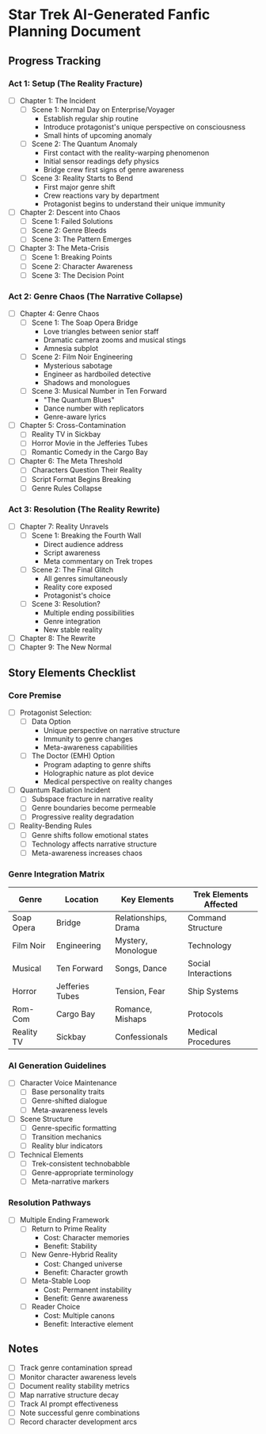 # Star Trek AI-Generated Fanfic Planning Document

## Progress Tracking

### Act 1: Setup (The Reality Fracture)
- [ ] Chapter 1: The Incident
  - [ ] Scene 1: Normal Day on Enterprise/Voyager
    - Establish regular ship routine
    - Introduce protagonist's unique perspective on consciousness
    - Small hints of upcoming anomaly
  - [ ] Scene 2: The Quantum Anomaly
    - First contact with the reality-warping phenomenon
    - Initial sensor readings defy physics
    - Bridge crew first signs of genre awareness
  - [ ] Scene 3: Reality Starts to Bend
    - First major genre shift
    - Crew reactions vary by department
    - Protagonist begins to understand their unique immunity
- [ ] Chapter 2: Descent into Chaos
  - [ ] Scene 1: Failed Solutions
  - [ ] Scene 2: Genre Bleeds
  - [ ] Scene 3: The Pattern Emerges
- [ ] Chapter 3: The Meta-Crisis
  - [ ] Scene 1: Breaking Points
  - [ ] Scene 2: Character Awareness
  - [ ] Scene 3: The Decision Point

### Act 2: Genre Chaos (The Narrative Collapse)
- [ ] Chapter 4: Genre Chaos
  - [ ] Scene 1: The Soap Opera Bridge
    - Love triangles between senior staff
    - Dramatic camera zooms and musical stings
    - Amnesia subplot
  - [ ] Scene 2: Film Noir Engineering
    - Mysterious sabotage
    - Engineer as hardboiled detective
    - Shadows and monologues
  - [ ] Scene 3: Musical Number in Ten Forward
    - "The Quantum Blues"
    - Dance number with replicators
    - Genre-aware lyrics
- [ ] Chapter 5: Cross-Contamination
  - [ ] Reality TV in Sickbay
  - [ ] Horror Movie in the Jefferies Tubes
  - [ ] Romantic Comedy in the Cargo Bay
- [ ] Chapter 6: The Meta Threshold
  - [ ] Characters Question Their Reality
  - [ ] Script Format Begins Breaking
  - [ ] Genre Rules Collapse

### Act 3: Resolution (The Reality Rewrite)
- [ ] Chapter 7: Reality Unravels
  - [ ] Scene 1: Breaking the Fourth Wall
    - Direct audience address
    - Script awareness
    - Meta commentary on Trek tropes
  - [ ] Scene 2: The Final Glitch
    - All genres simultaneously
    - Reality core exposed
    - Protagonist's choice
  - [ ] Scene 3: Resolution?
    - Multiple ending possibilities
    - Genre integration
    - New stable reality
- [ ] Chapter 8: The Rewrite
- [ ] Chapter 9: The New Normal

## Story Elements Checklist

### Core Premise
- [ ] Protagonist Selection:
  - [ ] Data Option
    - Unique perspective on narrative structure
    - Immunity to genre changes
    - Meta-awareness capabilities
  - [ ] The Doctor (EMH) Option
    - Program adapting to genre shifts
    - Holographic nature as plot device
    - Medical perspective on reality changes
- [ ] Quantum Radiation Incident
  - [ ] Subspace fracture in narrative reality
  - [ ] Genre boundaries become permeable
  - [ ] Progressive reality degradation
- [ ] Reality-Bending Rules
  - [ ] Genre shifts follow emotional states
  - [ ] Technology affects narrative structure
  - [ ] Meta-awareness increases chaos

### Genre Integration Matrix
| Genre | Location | Key Elements | Trek Elements Affected |
|-------|----------|--------------|----------------------|
| Soap Opera | Bridge | Relationships, Drama | Command Structure |
| Film Noir | Engineering | Mystery, Monologue | Technology |
| Musical | Ten Forward | Songs, Dance | Social Interactions |
| Horror | Jefferies Tubes | Tension, Fear | Ship Systems |
| Rom-Com | Cargo Bay | Romance, Mishaps | Protocols |
| Reality TV | Sickbay | Confessionals | Medical Procedures |

### AI Generation Guidelines
- [ ] Character Voice Maintenance
  - [ ] Base personality traits
  - [ ] Genre-shifted dialogue
  - [ ] Meta-awareness levels
- [ ] Scene Structure
  - [ ] Genre-specific formatting
  - [ ] Transition mechanics
  - [ ] Reality blur indicators
- [ ] Technical Elements
  - [ ] Trek-consistent technobabble
  - [ ] Genre-appropriate terminology
  - [ ] Meta-narrative markers

### Resolution Pathways
- [ ] Multiple Ending Framework
  - [ ] Return to Prime Reality
    - Cost: Character memories
    - Benefit: Stability
  - [ ] New Genre-Hybrid Reality
    - Cost: Changed universe
    - Benefit: Character growth
  - [ ] Meta-Stable Loop
    - Cost: Permanent instability
    - Benefit: Genre awareness
  - [ ] Reader Choice
    - Cost: Multiple canons
    - Benefit: Interactive element

## Notes
- [ ] Track genre contamination spread
- [ ] Monitor character awareness levels
- [ ] Document reality stability metrics
- [ ] Map narrative structure decay
- [ ] Track AI prompt effectiveness
- [ ] Note successful genre combinations
- [ ] Record character development arcs 